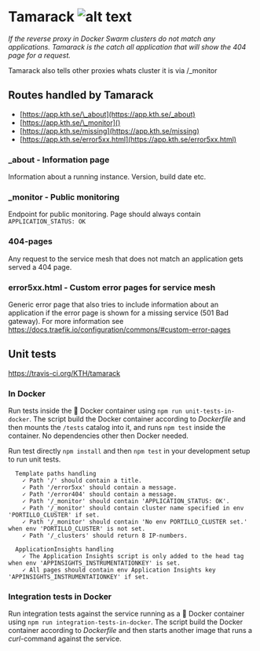 # Tamarack ![alt text](https://api.travis-ci.org/KTH/tamarack.svg?branch=master)

_If the reverse proxy in Docker Swarm clusters do not match any applications. Tamarack is the catch all application that will show the 404 page for a request._

Tamarack also tells other proxies whats cluster it is via /\_monitor

## Routes handled by Tamarack

- [https://app.kth.se/\_about](https://app.kth.se/_about)
- [https://app.kth.se/\_monitor]()
- [https://app.kth.se/missing](https://app.kth.se/missing)
- [https://app.kth.se/error5xx.html](https://app.kth.se/error5xx.html)

### \_about - Information page

Information about a running instance. Version, build date etc.

### \_monitor - Public monitoring

Endpoint for public monitoring. Page should always contain `APPLICATION_STATUS: OK`

### 404-pages

Any request to the service mesh that does not match an application gets served a 404 page.

### error5xx.html - Custom error pages for service mesh

Generic error page that also tries to include information about an application if the error page is shown for a missing service (501 Bad gateway). For more information see https://docs.traefik.io/configuration/commons/#custom-error-pages

## Unit tests

https://travis-ci.org/KTH/tamarack

### In Docker

Run tests inside the :whale: Docker container using `npm run unit-tests-in-docker`. The script build the Docker container according to _Dockerfile_ and then mounts the `/tests` catalog into it, and runs `npm test` inside the container. No dependencies other then Docker needed.

Run test directly `npm install` and then `npm test` in your development setup to run unit tests.

```text
  Template paths handling
    ✓ Path '/' should contain a title.
    ✓ Path '/error5xx' should contain a message.
    ✓ Path '/error404' should contain a message.
    ✓ Path '/_monitor' should contain 'APPLICATION_STATUS: OK'.
    ✓ Path '/_monitor' should contain cluster name specified in env 'PORTILLO_CLUSTER' if set.
    ✓ Path '/_monitor' should contain 'No env PORTILLO_CLUSTER set.' when env 'PORTILLO_CLUSTER' is not set.
    ✓ Path '/_clusters' should return 8 IP-numbers.

  ApplicationInsights handling
    ✓ The Application Insights script is only added to the head tag when env 'APPINSIGHTS_INSTRUMENTATIONKEY' is set.
    ✓ All pages should contain env Application Insights key 'APPINSIGHTS_INSTRUMENTATIONKEY' if set.

```

### Integration tests in Docker

Run integration tests against the service running as a :whale: Docker container using `npm run integration-tests-in-docker`. The script build the Docker container according to _Dockerfile_ and then starts another image that runs a _curl_-command against the service.
